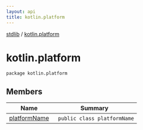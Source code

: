```yaml
---
layout: api
title: kotlin.platform
---
```

[stdlib](../index.html) / [kotlin.platform](index.html)

# kotlin.platform

```
package kotlin.platform
```
## Members
| Name | Summary |
|------|---------|
|[platformName](platformName/index.html)|&nbsp;&nbsp;`public class platformName`<br>|
